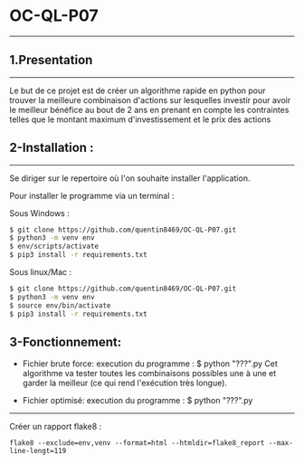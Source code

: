 # OC-QL-P07


***

## 1.Presentation
***
Le but de ce projet est de créer un algorithme rapide en python pour trouver la meilleure combinaison d'actions sur lesquelles investir pour avoir le meilleur bénéfice au bout de 2 ans en prenant en compte les contraintes telles que le montant maximum d'investissement et le prix des actions 


## 2-Installation  :
***
Se diriger sur le repertoire où l'on souhaite installer l'application.

Pour installer le programme via un terminal :  

Sous Windows :  
```sh
$ git clone https://github.com/quentin8469/OC-QL-P07.git  
$ python3 -m venv env  
$ env/scripts/activate  
$ pip3 install -r requirements.txt   
```
Sous linux/Mac :      
```sh
$ git clone https://github.com/quentin8469/OC-QL-P07.git
$ python3 -m venv env    
$ source env/bin/activate    
$ pip3 install -r requirements.txt    
```


## 3-Fonctionnement:
* Fichier brute force:
execution du programme : $ python "???".py
Cet algorithme va tester toutes les combinaisons possibles une à une et garder la meilleur (ce qui rend l'exécution très longue).

* Fichier optimisé:
execution du programme : $ python "???".py



***
Créer un rapport flake8 :  

`flake8 --exclude=env,venv --format=html --htmldir=flake8_report --max-line-lengt=119`

